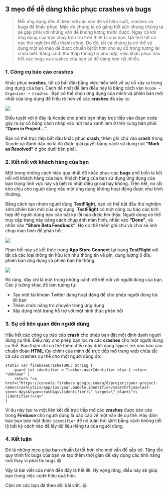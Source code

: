 ##  3 mẹo để dễ dàng khắc phục crashes và bugs 

> Mỗi ứng dụng đều đi kèm với các vấn đề về hiệu suất, crashes và bugs để khắc phục. Mặc dù chúng ta cố gắng hết sức nhưng chúng ta sẽ gặp phải với những vấn đề không lường trước được. Ngay cả khi ứng dụng của bạn chạy trơn tru trên thiết bị của bạn, QA test tất cả các thử nghiệm đều thành công.
 Do đó, tất cả chúng ta có thể sử dụng một số mẹo để được chuẩn bị tốt hơn cho sự cố trong tương lai chưa biết. Bằng cách thu thập thông tin phù hợp, việc khắc phục hầu hết các bugs và crashes của bạn sẽ dễ dàng hơn rất nhiều.

### 1. Công cụ báo cáo crashes 

Khắc phục **crashes**, tất cả bắt đầu bằng việc hiểu biết về sự cố xảy ra trong ứng dụng của bạn. Cách dễ nhất để làm điều này là bằng cách vào `Xcode ➞ Organizer ➞ Crashes.` Bạn có thể chọn ứng dụng của mình và phiên bản mới nhất của ứng dụng để hiểu rõ hơn về các **crashes** đã xảy ra:

![](https://images.viblo.asia/11593342-086b-47b3-adc2-29f0d0ba5ca7.png)

Điều tuyệt vời ở đây là Xcode cho phép bạn nhảy trực tiếp vào đoạn code gây ra sự cố bằng cách nhấp vào nút màu xanh lam ở trên cùng bên phải: **“Open in Project…”.**

Bạn có thể trực tiếp bắt đầu khắc phục **crash**, thêm ghi chú vào **crash** trong Xcode và đánh dấu nó là đã được giải quyết bằng cách sử dụng nút **“Mark as Resolved”** ở góc dưới bên phải.

### 2. Kết nối với khách hàng của bạn

Một trong những cách hiệu quả nhất để khắc phục các **bugs** phổ biến là kết nối với khách hàng của bạn. Khách hàng của bạn sử dụng ứng dụng của bạn trong lĩnh vực này và biết rõ nhất điều gì sai hay không. Trên hết, nó rất khó chịu cho người dùng nếu một ứng dụng không hoạt động được như bình thường.

Bằng cách tạo nhóm người dùng **TestFlight**, bạn có thể bắt đầu thử nghiệm sớm phiên bản mới của ứng dụng. **TestFlight** có một công cụ báo cáo tích hợp để người dùng báo cáo bất kỳ lỗi nào được tìm thấy. Người dùng có thể truy cập trang này bằng cách chụp ảnh màn hình, nhấn vào **“Done”**, và nhấn vào **“Share Beta Feedback”**. Họ có thể thêm ghi chú và chia sẻ ảnh chụp màn hình để phản hồi:

![](https://images.viblo.asia/d779e00f-a03f-4163-a9d1-405bb28aa90b.png)


Phản hồi này sẽ kết thúc trong **App Store Connect** tại trang **TestFlight** với tất cả các loại thông tin hữu ích như thông tin về pin, dung lượng ổ đĩa, phiên bản ứng dụng và phiên bản hệ thống:

![](https://images.viblo.asia/c59f9408-e8d4-464c-a752-16ded5229406.png)

Rõ ràng, đây chỉ là một trong những cách để kết nối với người dùng của bạn. Các ý tưởng khác để làm tương tự:

* Tạo một tài khoản Twitter đang hoạt động để cho phép người dùng trả lời bạn
* Thêm chức năng trò chuyện trong ứng dụng
* Xây dựng một trang hỗ trợ với một hình thức phản hồi



### 3. Sự cố liên quan đến người dùng

Hầu hết các công cụ báo cáo **crash** cho phép bạn đặt một định danh người dùng cụ thể. Điều này cho phép bạn lọc ra các **crashes** cho một người dùng cụ thể. Bạn thậm chí có thể thêm điều này dưới dạng `hyperLink` vào báo cáo chuẩn đoán **HTML** tùy chỉnh của mình để trực tiếp mở trang web chứa tất cả các crashes cụ thể cho một người dùng đó:

```
static var firebaseCrashesURL: String {
    guard let identifier = Tracker.userIdentifier else { return "Unknown" }
    return "<a href=\"https://console.firebase.google.com/u/0/project/your-project-name/crashlytics/app/ios:your.bundle.identifier/search?time=last-seven-days&type=crash&q=\(identifier)\" target=\"_blank\">\(identifier)</a>"
}
```

Ví dụ này tạo ra một liên kết để trực tiếp mở các **crashes** được báo cáo trong **Firebase** cho người dùng là báo cáo về một vấn đề cụ thể. Hãy đảm bảo bạn bảo mật được `identifier` để nó tuân thủ `GDPR` bằng cách không tiết lộ bất kỳ cách nào để lấy dữ liệu riêng tư của người dùng.

### 4. Kết luận 

Đó là những mẹo giúp bạn chuẩn bị tốt hơn cho mọi vấn đề sắp tới. Tăng tốc quy trình fix bugs của bạn và tạo thêm thời gian để xây dựng các tính năng mới thay vì phải fix bugs :smile:

Vậy là bài viết của mình đến đây là hết 😁. Hy vọng rằng, điều này sẽ giúp bạn trong việc code hiệu quả hơn.

Cảm ơn các bạn đã theo dõi bài viết. 😃
